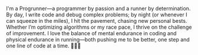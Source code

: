 I'm a Progrunner—a programmer by passion and a runner by determination. By day, I write code and debug complex problems; by night (or whenever I can squeeze in the miles), I hit the pavement, chasing new personal bests. Whether I’m optimizing algorithms or my race pace, I thrive on the challenge of improvement. I love the balance of mental endurance in coding and physical endurance in running—both pushing me to be better, one step and one line of code at a time. 🚀🏃‍♂️

<!--
**MateuszMotylinski/MateuszMotylinski** is a ✨ _special_ ✨ repository because its `README.md` (this file) appears on your GitHub profile.

Here are some ideas to get you started:

- 🔭 I’m currently working on ...
- 🌱 I’m currently learning ...
- 👯 I’m looking to collaborate on ...
- 🤔 I’m looking for help with ...
- 💬 Ask me about ...
- 📫 How to reach me: ...
- 😄 Pronouns: ...
- ⚡ Fun fact: ...
-->

